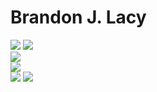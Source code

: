 # Brandon J. Lacy
![](https://img.shields.io/badge/Language-Python-brightgreen)
![](https://img.shields.io/badge/Web%20Framework-Django-brightgreen)
<br>
![](https://img.shields.io/badge/Certification-PCEP-blue)
<br>
![](https://img.shields.io/badge/Certification-Scientific%20Computing%20with%20Python-yellow)
<br>
![](https://img.shields.io/badge/University-Sacred%20Heart%20University-red)
![](https://img.shields.io/badge/Degree-BS%20Computer%20Science%20&%20Cybersecurity-red)
<br>
